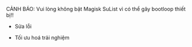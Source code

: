 CẢNH BÁO: Vui lòng không bật Magisk SuList vì có thể gây bootloop thiết bị!!

- Sửa lỗi

- Tối ưu hoá trải nghiệm 

